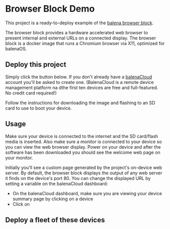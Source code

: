 # Browser Block Demo
This project is a ready-to-deploy example of the [balena browser block](https://github.com/balena-labs-projects/browser).

The browser block provides a hardware accelerated web browser to present internal and external URLs on a connected display. The browser block is a docker image that runs a Chromium browser via X11, optimized for balenaOS.

## Deploy this project

Simply click the button below. If you don't already have a [balenaCloud](https://www.balena.io/) account you'll be asked to create one. (BalenaCloud is a remote device management platform na dthe first ten devices are free and full-featured. No credit card required!)

Follow the instructions for downloading the image and flashing to an SD card to use to boot your device.

## Usage

Make sure your device is connected to the internet and the SD card/flash media is inserted. Also make sure a monitor is connected to your device so you can view the web browser display. Power on your device and after the software has been downloaded you should see the welcome web page on your monitor.

Initially you'll see a custom page generated by the project's on-device web server. By default, the browser block displays the output of any web server it finds on the device's port 80. You can change the displayed URL by setting a variable on the balenaCloud dashboard:

- On the balenaCloud dashboard, make sure you are viewing your device summary page by clicking on a device
- Click on  

## Deploy a fleet of these devices


